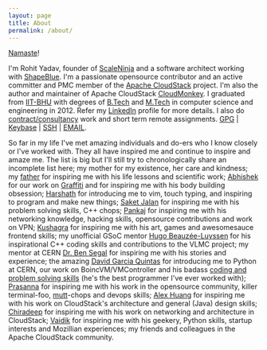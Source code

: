 ```yaml
---
layout: page
title: About
permalink: /about/
---
```


[Namaste](http://en.wikipedia.org/wiki/Namaste)!

I'm Rohit Yadav, founder of [ScaleNinja](http://www.scaleninja.com) and a software
architect working with [ShapeBlue](http://shapeblue.com). I'm a passionate opensource
contributor and an active committer and PMC member of the [Apache
CloudStack](http://cloudstack.apache.org) project. I'm also the author and maintainer of
Apache CloudStack [CloudMonkey](http://github.com/apache/cloudstack-cloudmonkey).
I graduated from [IIT-BHU](http://en.wikipedia.org/wiki/Indian_Institute_of_Technology_%28Banaras_Hindu_University%29_Varanasi)
with degrees of [B.Tech](http://en.wikipedia.org/wiki/Bachelor_of_Technology) and
[M.Tech](http://en.wikipedia.org/wiki/Master_of_Engineering) in computer science
and engineering in 2012. Refer my [LinkedIn](https://linkedin.com/in/bhaisaab)
profile for more details. I also do
[contract/consultancy](mailto:rohit@scaleninja.com) work and short term remote
assignments. [GPG](/gpg.pub) | [Keybase](https://keybase.io/bhaisaab) |
[SSH](/ssh.pub) | [EMAIL](mailto:rohit@scaleninja.com).

So far in my life I've met amazing individuals and do-ers who I know closely or I've worked with.
They all have inspired me and continue to inspire and amaze me. The list is big but
I'll still try to chronologically share an incomplete list here;
my mother for my existence, her care and kindness;
my [father](http://en.wikipedia.org/wiki/Rajpal_Singh_Yadav) for inspiring me with his life lessons and scientific work;
[Abhishek](http://theshowstopper.in) for our work on [Graffiti](https://github.com/bhaisaab/graffiti) and for inspiring me with his body building obsession;
[Harshath](https://twitter.com/jrharshath) for introducing me to vim, touch typing, and inspiring to program and make new things;
[Saket Jalan](https://www.facebook.com/saket1409) for inspiring me with his problem solving skills, C++ chops;
[Pankaj](https://plus.google.com/108359435440900452376/about) for inspiring me with his networking knowledge, hacking skills, opensource contributions and work on VPN;
[Kushagra](http://kushagragour.in/) for inspiring me with his art, games and awesomesauce frontend skills;
my unofficial GSoC mentor [Hugo Beauzée-Luyssen](https://twitter.com/beauzeh) for his inspirational C++ coding skills and contributions to the VLMC project;
my mentor at CERN [Dr. Ben Segal](http://ben.web.cern.ch/ben/) for inspiring me with his stories and experience;
the amazing [David Garcia Quintas](https://www.linkedin.com/in/davidgarciaquintas) for introducing me to Python at CERN, our work on BoincVM/VMController and his badass [coding and problem solving skills](https://github.com/dgquintas/my-code-samples) (he's the best programmer I've ever worked with);
[Prasanna](https://twitter.com/v0g0n) for inspiring me with his work in the opensource community, killer terminal-foo, [mutt](http://www.mutt.org/)-chops and devops skills;
[Alex Huang](http://en.wikipedia.org/wiki/Alex_Huang) for inspiring me with his work on CloudStack's architecture and general (Java) design skills;
[Chiradeep](https://twitter.com/chiradeep) for inspiring me with his work on networking and architecture in CloudStack;
[Vaidik](https://github.com/vaidik) for inspiring me with his geekery, Python skills, startup interests and Mozillian experiences;
my friends and colleagues in the Apache CloudStack community.

